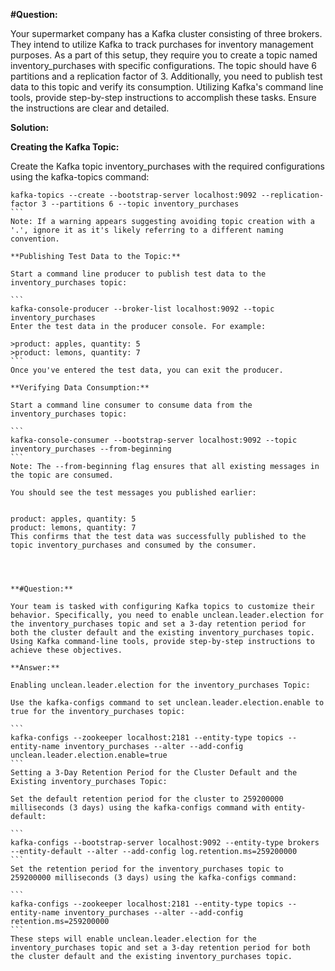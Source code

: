 **#Question:**

Your supermarket company has a Kafka cluster consisting of three brokers. They intend to utilize Kafka to track purchases for inventory management purposes. As a part of this setup, they require you to create a topic named inventory_purchases with specific configurations. The topic should have 6 partitions and a replication factor of 3. Additionally, you need to publish test data to this topic and verify its consumption. Utilizing Kafka's command line tools, provide step-by-step instructions to accomplish these tasks. Ensure the instructions are clear and detailed.

**Solution:**

**Creating the Kafka Topic:**

Create the Kafka topic inventory_purchases with the required configurations using the kafka-topics command:

````
kafka-topics --create --bootstrap-server localhost:9092 --replication-factor 3 --partitions 6 --topic inventory_purchases
```
Note: If a warning appears suggesting avoiding topic creation with a '.', ignore it as it's likely referring to a different naming convention.

**Publishing Test Data to the Topic:**

Start a command line producer to publish test data to the inventory_purchases topic:

```
kafka-console-producer --broker-list localhost:9092 --topic inventory_purchases
Enter the test data in the producer console. For example:

>product: apples, quantity: 5
>product: lemons, quantity: 7
```
Once you've entered the test data, you can exit the producer.

**Verifying Data Consumption:**

Start a command line consumer to consume data from the inventory_purchases topic:

```
kafka-console-consumer --bootstrap-server localhost:9092 --topic inventory_purchases --from-beginning
```
Note: The --from-beginning flag ensures that all existing messages in the topic are consumed.

You should see the test messages you published earlier:


product: apples, quantity: 5
product: lemons, quantity: 7
This confirms that the test data was successfully published to the topic inventory_purchases and consumed by the consumer.




**#Question:**

Your team is tasked with configuring Kafka topics to customize their behavior. Specifically, you need to enable unclean.leader.election for the inventory_purchases topic and set a 3-day retention period for both the cluster default and the existing inventory_purchases topic. Using Kafka command-line tools, provide step-by-step instructions to achieve these objectives.

**Answer:**

Enabling unclean.leader.election for the inventory_purchases Topic:

Use the kafka-configs command to set unclean.leader.election.enable to true for the inventory_purchases topic:

```
kafka-configs --zookeeper localhost:2181 --entity-type topics --entity-name inventory_purchases --alter --add-config unclean.leader.election.enable=true
```
Setting a 3-Day Retention Period for the Cluster Default and the Existing inventory_purchases Topic:

Set the default retention period for the cluster to 259200000 milliseconds (3 days) using the kafka-configs command with entity-default:

```
kafka-configs --bootstrap-server localhost:9092 --entity-type brokers --entity-default --alter --add-config log.retention.ms=259200000
```
Set the retention period for the inventory_purchases topic to 259200000 milliseconds (3 days) using the kafka-configs command:

```
kafka-configs --zookeeper localhost:2181 --entity-type topics --entity-name inventory_purchases --alter --add-config retention.ms=259200000
```
These steps will enable unclean.leader.election for the inventory_purchases topic and set a 3-day retention period for both the cluster default and the existing inventory_purchases topic.

